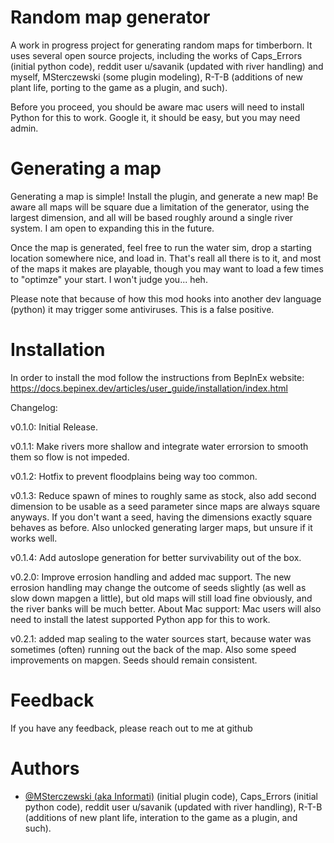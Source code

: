 
# Random map generator

A work in progress project for generating random maps for timberborn.
It uses several open source projects, including the works of Caps_Errors (initial python code), reddit user u/savanik (updated with river handling) and myself, MSterczewski (some plugin modeling), R-T-B (additions of new plant life, porting to the game as a plugin, and such).

Before you proceed, you should be aware mac users will need to install Python for this to work.  Google it, it should be easy, but you may need admin.
# Generating a map
Generating a map is simple!  Install the plugin, and generate a new map!  Be aware all maps will be square due a limitation of the generator, using the largest dimension, and all will be based roughly around a single river system.  I am open to expanding this in the future.

Once the map is generated, feel free to run the water sim, drop a starting location somewhere nice, and load in.  That's reall all there is to it, and most of the maps it makes are playable, though you may want to load a few times to "optimze" your start.  I won't judge you... heh.

Please note that because of how this mod hooks into another dev language (python) it may trigger some antiviruses.  This is a false positive.

# Installation
In order to install the mod follow the instructions from BepInEx website:
https://docs.bepinex.dev/articles/user_guide/installation/index.html

Changelog:

v0.1.0: Initial Release.

v0.1.1: Make rivers more shallow and integrate water errorsion to smooth them so flow is not impeded.

v0.1.2: Hotfix to prevent floodplains being way too common.

v0.1.3: Reduce spawn of mines to roughly same as stock, also add second dimension to be usable as a seed parameter since maps are always square anyways.  If you don't want a seed, having the dimensions exactly square behaves as before.  Also unlocked generating larger maps, but unsure if it works well.

v0.1.4: Add autoslope generation for better survivability out of the box.

v0.2.0: Improve errosion handling and added mac support.  The new errosion handling may change the outcome of seeds slightly (as well as slow down mapgen a little), but old maps will still load fine obviously, and the river banks will be much better.  About Mac support:  Mac users will also need to install the latest supported Python app for this to work.

v0.2.1: added map sealing to the water sources start, because water was sometimes (often) running out the back of the map.  Also some speed improvements on mapgen.  Seeds should remain consistent.
    
# Feedback

If you have any feedback, please reach out to me at github

  
# Authors

- [@MSterczewski (aka Informati)](https://github.com/MSterczewski) (initial plugin code), Caps_Errors (initial python code), reddit user u/savanik (updated with river handling), R-T-B (additions of new plant life, interation to the game as a plugin, and such).

  
